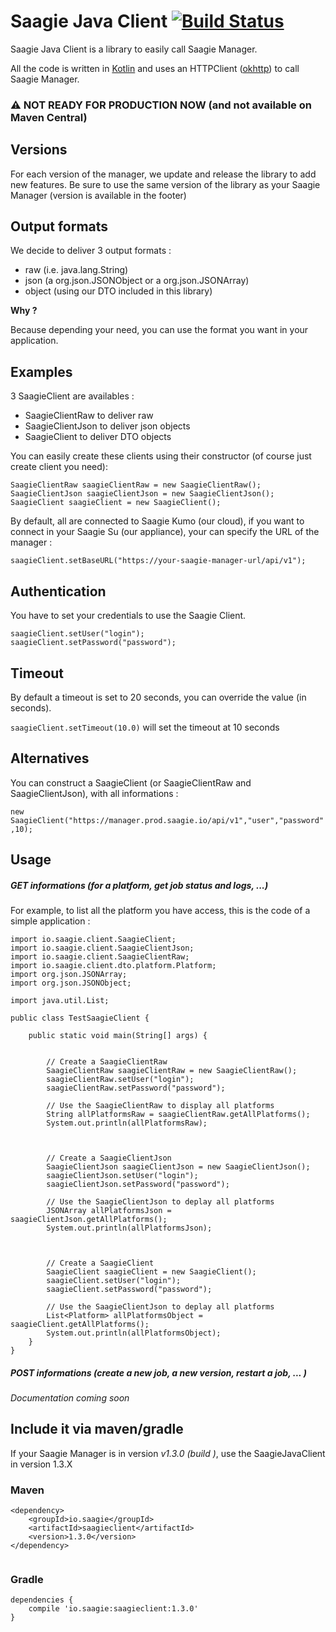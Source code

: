 # Saagie Java Client [![Build Status](https://api.travis-ci.org/PierreLeresteux/saagie-java-client.svg?branch=1.3)](https://travis-ci.org/PierreLeresteux/saagie-java-client)

Saagie Java Client is a library to easily call Saagie Manager. 

All the code is written in [Kotlin](https://kotlinlang.org) and uses an HTTPClient ([okhttp](http://square.github.io/okhttp/)) to call Saagie Manager.

### :warning: NOT READY FOR PRODUCTION NOW (and not available on Maven Central)

## Versions

For each version of the manager, we update and release the library to add new features. Be sure to use the same version of the library as your Saagie Manager (version is available in the footer)

## Output formats

We decide to deliver 3 output formats : 
 - raw (i.e. java.lang.String)
 - json (a org.json.JSONObject or a org.json.JSONArray)
 - object (using our DTO included in this library)
 
 **Why ?** 
 
Because depending your need, you can use the format you want in your application.
 
## Examples
 
 3 SaagieClient are availables :
  
  - SaagieClientRaw to deliver raw
  - SaagieClientJson to deliver json objects
  - SaagieClient to deliver DTO objects
  
You can easily create these clients using their constructor (of course just create client you need): 

```
SaagieClientRaw saagieClientRaw = new SaagieClientRaw();
SaagieClientJson saagieClientJson = new SaagieClientJson();
SaagieClient saagieClient = new SaagieClient();
```

By default, all are connected to Saagie Kumo (our cloud), if you want to connect in your Saagie Su (our appliance), your can specify the URL of the manager :

`saagieClient.setBaseURL("https://your-saagie-manager-url/api/v1");`

## Authentication 

You have to set your credentials to use the Saagie Client. 

```
saagieClient.setUser("login");
saagieClient.setPassword("password");
```

## Timeout

By default a timeout is set to 20 seconds, you can override the value (in seconds).

```saagieClient.setTimeout(10.0)``` will set the timeout at 10 seconds

## Alternatives

You can construct a SaagieClient (or SaagieClientRaw and SaagieClientJson), with all informations : 

```new SaagieClient("https://manager.prod.saagie.io/api/v1","user","password",10);```

## Usage

##### GET informations (for a platform, get job status and logs, ...)
For example, to list all the platform you have access, this is the code of a simple application : 

```
import io.saagie.client.SaagieClient;
import io.saagie.client.SaagieClientJson;
import io.saagie.client.SaagieClientRaw;
import io.saagie.client.dto.platform.Platform;
import org.json.JSONArray;
import org.json.JSONObject;

import java.util.List;

public class TestSaagieClient {

    public static void main(String[] args) {
        
        
        // Create a SaagieClientRaw
        SaagieClientRaw saagieClientRaw = new SaagieClientRaw();
        saagieClientRaw.setUser("login");
        saagieClientRaw.setPassword("password");
        
        // Use the SaagieClientRaw to display all platforms
        String allPlatformsRaw = saagieClientRaw.getAllPlatforms();
        System.out.println(allPlatformsRaw);



        // Create a SaagieClientJson
        SaagieClientJson saagieClientJson = new SaagieClientJson();
        saagieClientJson.setUser("login");
        saagieClientJson.setPassword("password");
        
        // Use the SaagieClientJson to deplay all platforms
        JSONArray allPlatformsJson = saagieClientJson.getAllPlatforms();
        System.out.println(allPlatformsJson);



        // Create a SaagieClient
        SaagieClient saagieClient = new SaagieClient();
        saagieClient.setUser("login");
        saagieClient.setPassword("password");

        // Use the SaagieClientJson to deplay all platforms      
        List<Platform> allPlatformsObject = saagieClient.getAllPlatforms();
        System.out.println(allPlatformsObject);
    }
}

```

##### POST informations (create a new job, a new version, restart a job, ... )

_Documentation coming soon_

## Include it via maven/gradle


If your Saagie Manager is in version _v1.3.0 (build )_, use the SaagieJavaClient in version 1.3.X
### Maven

```
<dependency>
    <groupId>io.saagie</groupId>
    <artifactId>saagieclient</artifactId>
    <version>1.3.0</version>
</dependency>
   
```

### Gradle

```
dependencies {
    compile 'io.saagie:saagieclient:1.3.0'
}
```
